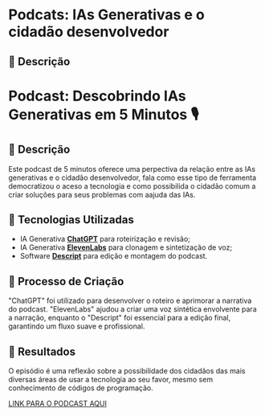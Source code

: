 # Podcats: IAs Generativas e o cidadão desenvolvedor 

## 📒 Descrição
# Podcast: Descobrindo IAs Generativas em 5 Minutos 🎙️

## 📒 Descrição
Este podcast de 5 minutos oferece uma perpectiva da relação entre as IAs generativas e o cidadão desenvolvedor, fala como esse tipo de ferramenta democratizou o aceso a tecnologia e como possibilida o cidadão comum a criar soluções para seus problemas com aajuda das IAs.

## 🤖 Tecnologias Utilizadas
- IA Generativa **[ChatGPT](https://chat.openai.com)** para roteirização e revisão;
- IA Generativa **[ElevenLabs](https://www.elevenlabs.io)** para clonagem e sintetização de voz;
- Software **[Descript](https://www.descript.com)** para edição e montagem do podcast.

## 🧐 Processo de Criação
"ChatGPT" foi utilizado para desenvolver o roteiro e aprimorar a narrativa do podcast. "ElevenLabs" ajudou a criar uma voz sintética envolvente para a narração, enquanto o "Descript" foi essencial para a edição final, garantindo um fluxo suave e profissional.

## 🚀 Resultados
O episódio é uma reflexão sobre a possibilidade dos cidadãos das mais diversas áreas de usar a tecnologia ao seu favor, mesmo sem conhecimento de códigos de programação.

[LINK PARA O PODCAST AQUI]()


<!---
Flavia-Sousa/Flavia-Sousa is a ✨ special ✨ repository because its `README.md` (this file) appears on your GitHub profile.
You can click the Preview link to take a look at your changes.
--->

